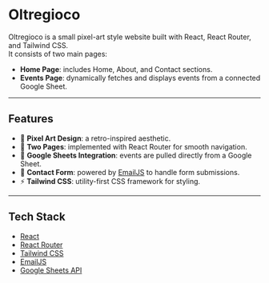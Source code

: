 # Oltregioco

Oltregioco is a small pixel-art style website built with React, React Router, and Tailwind CSS.  
It consists of two main pages:

- **Home Page**: includes Home, About, and Contact sections.
- **Events Page**: dynamically fetches and displays events from a connected Google Sheet.

---

## Features

- 🎨 **Pixel Art Design**: a retro-inspired aesthetic.
- 📑 **Two Pages**: implemented with React Router for smooth navigation.
- 📅 **Google Sheets Integration**: events are pulled directly from a Google Sheet.
- 📧 **Contact Form**: powered by [EmailJS](https://www.emailjs.com/) to handle form submissions.
- ⚡ **Tailwind CSS**: utility-first CSS framework for styling.

---

## Tech Stack

- [React](https://reactjs.org/)
- [React Router](https://reactrouter.com/)
- [Tailwind CSS](https://tailwindcss.com/)
- [EmailJS](https://www.emailjs.com/)
- [Google Sheets API](https://developers.google.com/sheets/api)
